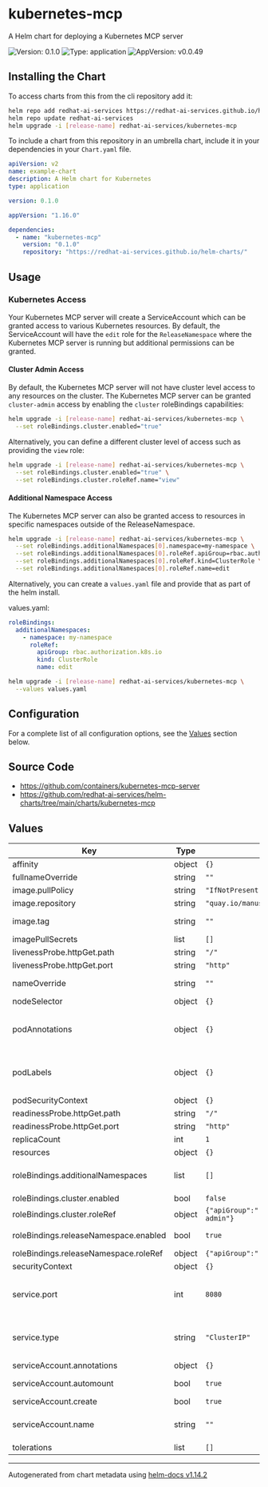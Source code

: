 # kubernetes-mcp

A Helm chart for deploying a Kubernetes MCP server

![Version: 0.1.0](https://img.shields.io/badge/Version-0.1.0-informational?style=flat-square) ![Type: application](https://img.shields.io/badge/Type-application-informational?style=flat-square) ![AppVersion: v0.0.49](https://img.shields.io/badge/AppVersion-v0.0.49-informational?style=flat-square)

## Installing the Chart

To access charts from this from the cli repository add it:

```sh
helm repo add redhat-ai-services https://redhat-ai-services.github.io/helm-charts/
helm repo update redhat-ai-services
helm upgrade -i [release-name] redhat-ai-services/kubernetes-mcp
```

To include a chart from this repository in an umbrella chart, include it in your dependencies in your `Chart.yaml` file.

```yaml
apiVersion: v2
name: example-chart
description: A Helm chart for Kubernetes
type: application

version: 0.1.0

appVersion: "1.16.0"

dependencies:
  - name: "kubernetes-mcp"
    version: "0.1.0"
    repository: "https://redhat-ai-services.github.io/helm-charts/"
```

## Usage

### Kubernetes Access

Your Kubernetes MCP server will create a ServiceAccount which can be granted access to various Kubernetes resources.  By default, the ServiceAccount will have the `edit` role for the `ReleaseNamespace` where the Kubernetes MCP server is running but additional permissions can be granted.

#### Cluster Admin Access

By default, the Kubernetes MCP server will not have cluster level access to any resources on the cluster.  The Kubernetes MCP server can be granted `cluster-admin` access by enabling the `cluster` roleBindings capabilities:

```sh
helm upgrade -i [release-name] redhat-ai-services/kubernetes-mcp \
  --set roleBindings.cluster.enabled="true"
```

Alternatively, you can define a different cluster level of access such as providing the `view` role:

```sh
helm upgrade -i [release-name] redhat-ai-services/kubernetes-mcp \
  --set roleBindings.cluster.enabled="true" \
  --set roleBindings.cluster.roleRef.name="view"
```

#### Additional Namespace Access

The Kubernetes MCP server can also be granted access to resources in specific namespaces outside of the ReleaseNamespace.

```sh
helm upgrade -i [release-name] redhat-ai-services/kubernetes-mcp \
  --set roleBindings.additionalNamespaces[0].namespace=my-namespace \
  --set roleBindings.additionalNamespaces[0].roleRef.apiGroup=rbac.authorization.k8s.io \
  --set roleBindings.additionalNamespaces[0].roleRef.kind=ClusterRole \
  --set roleBindings.additionalNamespaces[0].roleRef.name=edit
```

Alternatively, you can create a `values.yaml` file and provide that as part of the helm install.

values.yaml:
```yaml
roleBindings:
  additionalNamespaces:
    - namespace: my-namespace
      roleRef:
        apiGroup: rbac.authorization.k8s.io
        kind: ClusterRole
        name: edit
```

```sh
helm upgrade -i [release-name] redhat-ai-services/kubernetes-mcp \
  --values values.yaml
```

## Configuration

For a complete list of all configuration options, see the [Values](#values) section below.

## Source Code

* <https://github.com/containers/kubernetes-mcp-server>
* <https://github.com/redhat-ai-services/helm-charts/tree/main/charts/kubernetes-mcp>

## Values

| Key | Type | Default | Description |
|-----|------|---------|-------------|
| affinity | object | `{}` | Map of affinity to add to the pods |
| fullnameOverride | string | `""` | String to fully override fullname template |
| image.pullPolicy | string | `"IfNotPresent"` | The pull policy for images. |
| image.repository | string | `"quay.io/manusa/kubernetes_mcp_server"` | The vLLM model server image repository |
| image.tag | string | `""` | The tag or sha for the model server image.  By default, the chart appVersion is used. |
| imagePullSecrets | list | `[]` | The image pull secret for the image repository |
| livenessProbe.httpGet.path | string | `"/"` |  |
| livenessProbe.httpGet.port | string | `"http"` |  |
| nameOverride | string | `""` | String to partially override fullname template (will maintain the release name) |
| nodeSelector | object | `{}` | Map of node selectors to add to the pods |
| podAnnotations | object | `{}` | Map of annotations to add to the pods For more information checkout: https://kubernetes.io/docs/concepts/overview/working-with-objects/annotations/ |
| podLabels | object | `{}` | Map of labels to add to the pods For more information checkout: https://kubernetes.io/docs/concepts/overview/working-with-objects/labels/ |
| podSecurityContext | object | `{}` | Map of security context to add to the pods |
| readinessProbe.httpGet.path | string | `"/"` |  |
| readinessProbe.httpGet.port | string | `"http"` |  |
| replicaCount | int | `1` | The number of replicas to create |
| resources | object | `{}` | Resource configuration for the container |
| roleBindings.additionalNamespaces | list | `[]` | List of additional namespaces to create role bindings Use this option to add access to namespaces beside the release namespace |
| roleBindings.cluster.enabled | bool | `false` | Specifies whether to create a role binding for the cluster |
| roleBindings.cluster.roleRef | object | `{"apiGroup":"rbac.authorization.k8s.io","kind":"ClusterRole","name":"cluster-admin"}` | The role reference for the cluster |
| roleBindings.releaseNamespace.enabled | bool | `true` | Specifies whether to create a role binding for the release namespace |
| roleBindings.releaseNamespace.roleRef | object | `{"apiGroup":"rbac.authorization.k8s.io","kind":"ClusterRole","name":"edit"}` | The role reference for the release namespace |
| securityContext | object | `{}` | Map of security context to add to the containers |
| service.port | int | `8080` | The port to expose the service on More information can be found here: https://kubernetes.io/docs/concepts/services-networking/service/#field-spec-ports |
| service.type | string | `"ClusterIP"` | Kubernetes Service type More information can be found here: https://kubernetes.io/docs/concepts/services-networking/service/#publishing-services-service-types |
| serviceAccount.annotations | object | `{}` | Annotations to add to the service account |
| serviceAccount.automount | bool | `true` | Automatically mount a ServiceAccount's API credentials? |
| serviceAccount.create | bool | `true` | Specifies whether a service account should be created |
| serviceAccount.name | string | `""` | The name of the service account to use. If not set and create is true, a name is generated using the fullname template |
| tolerations | list | `[]` | List of tolerations to add to the pods |

----------------------------------------------
Autogenerated from chart metadata using [helm-docs v1.14.2](https://github.com/norwoodj/helm-docs/releases/v1.14.2)

